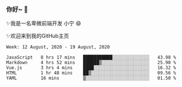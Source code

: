 ### 你好~  👋

✨我是一名卑微前端开发 小宁 😄

✨欢迎来到我的GitHub主页
<!--
**7148505/7148505** is a ✨ _special_ ✨ repository because its `README.md` (this file) appears on your GitHub profile.

Here are some ideas to get you started:

- 🔭 I’m currently working on ...
- 🌱 I’m currently learning ...
- 👯 I’m looking to collaborate on ...
- 🤔 I’m looking for help with ...
- 💬 Ask me about ...
- 📫 How to reach me: ...
- 😄 Pronouns: ...
- ⚡ Fun fact: ...
-->

<!--START_SECTION:waka-->
```text
Week: 12 August, 2020 - 19 August, 2020

JavaScript   8 hrs 17 mins   ███████████░░░░░░░░░░░░░░   43.98 % 
Markdown     4 hrs 52 mins   ██████▒░░░░░░░░░░░░░░░░░░   25.90 % 
Vue.js       3 hrs 4 mins    ████░░░░░░░░░░░░░░░░░░░░░   16.32 % 
HTML         1 hr 48 mins    ██▒░░░░░░░░░░░░░░░░░░░░░░   09.56 % 
YAML         16 mins         ▒░░░░░░░░░░░░░░░░░░░░░░░░   01.50 % 
```
<!--END_SECTION:waka-->